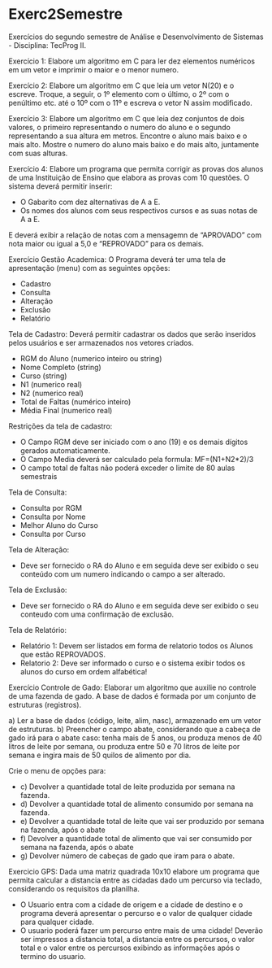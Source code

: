 # Exerc2Semestre
Exercícios do segundo semestre de Análise e Desenvolvimento de Sistemas - Disciplina: TecProg II.

Exercício 1: Elabore um algoritmo em C para ler dez elementos numéricos em um vetor e imprimir o maior e o menor numero.

Exercício 2: Elabore um algoritmo em C que leia um vetor N(20) e o escreve. Troque, a seguir, o 1º elemento com o último, o 2º com o penúltimo etc. até o 10º com o 11º e escreva o vetor N assim modificado.

Exercício 3: Elabore um algoritmo em C que leia dez conjuntos de dois valores, o primeiro representando o numero do aluno e o segundo representando a sua altura em metros. Encontre o aluno mais baixo e o mais alto. Mostre o numero do aluno mais baixo e do mais alto, juntamente com suas alturas.

Exercício 4: Elabore um programa que permita corrigir as provas dos alunos de uma Instituição de Ensino que elabora as provas com 10 questões. O sistema deverá permitir inserir:
- O Gabarito com dez alternativas de A a E.
- Os nomes dos alunos com seus respectivos cursos e as suas notas de A a E.

E deverá exibir a relação de notas com a mensagemn de “APROVADO” com nota maior ou igual a 5,0 e “REPROVADO” para os demais.

Exercício Gestão Academica: O Programa deverá ter uma tela de apresentação (menu) com as seguintes opções: 
- Cadastro
- Consulta
- Alteração
- Exclusão
- Relatório

Tela de Cadastro: Deverá permitir cadastrar os dados que serão inseridos pelos usuários e ser armazenados nos vetores criados.
- RGM do Aluno (numerico inteiro ou string)
- Nome Completo (string)
- Curso (string)
- N1 (numerico real)
- N2 (numerico real)
- Total de Faltas (numérico inteiro)
- Média Final  (numerico real)

Restrições da tela de cadastro:
- O Campo RGM deve ser iniciado com o ano (19) e os demais dígitos gerados automaticamente.
- O Campo Media deverá ser calculado pela formula: MF=(N1+N2*2)/3
- O campo total de faltas não poderá exceder o limite de 80 aulas semestrais

Tela de Consulta:
- Consulta por RGM
- Consulta por Nome
- Melhor Aluno do Curso
- Consulta por Curso

Tela de Alteração:
- Deve ser fornecido o RA do Aluno e em seguida deve ser exibido o seu conteúdo com um numero indicando o campo a ser alterado.

Tela de Exclusão:
- Deve ser fornecido o RA do Aluno e em seguida deve ser exibido o seu conteudo com uma confirmação de exclusão.

Tela de Relatório:
- Relatório 1: Devem ser listados em forma de relatorio todos os Alunos que estão REPROVADOS.
- Relatorio 2: Deve ser informado o curso e o sistema exibir todos os alunos do curso em ordem alfabética!

Exercício Controle de Gado: Elaborar um algoritmo que auxilie no controle de uma fazenda de gado. A base de dados é formada por um conjunto de estruturas (registros).

a) Ler a base de dados (código, leite, alim, nasc), armazenado em um vetor de estruturas. 
b) Preencher o campo abate, considerando que a cabeça de gado irá para o abate caso: tenha mais de 5 anos, ou produza menos de 40 litros de leite por semana, ou produza entre 50 e 70 litros de leite por semana e ingira mais de 50 quilos de alimento por dia.

Crie o menu de opções para:
- c) Devolver a quantidade total de leite produzida por semana na fazenda. 
- d) Devolver a quantidade total de alimento consumido por semana na fazenda. 
- e) Devolver a quantidade total de leite que vai ser produzido por semana na fazenda, após o abate
- f) Devolver a quantidade total de alimento que vai ser consumido por semana na fazenda, após o abate 
- g) Devolver número de cabeças de gado que iram para o abate.

Exercicio GPS: Dada uma matriz quadrada 10x10 elabore um programa que permita calcular a distancia entre as cidadas dado um percurso via teclado, considerando os requisitos da planilha.
- O Usuario entra com a cidade de origem e a cidade de destino e o programa deverá apresentar o percurso e o valor de qualquer cidade para qualquer cidade.
- O usuario poderá fazer um percurso entre mais de uma cidade! Deverão ser impressos a distancia total, a distancia entre os percursos, o valor total e o valor entre os percursos exibindo as informações após o termino do usuario.
